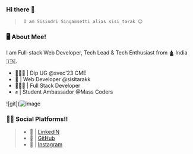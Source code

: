 ### Hi there 👋
>      I am Sisindri Singamsetti alias sisi_tarak 😉



### 🖥 About Mee!

I am Full-stack Web Developer, Tech Lead & Tech Enthusiast from 🛕 India 🇮🇳.

- 🧑🏻‍🎓 | Dip UG @svec'23 CME
- 🎯 | Web Developer @sisitarakk
- 🧑🏻‍💻 | Full Stack Developer
- ✊ | Student Ambassador @Mass Coders


![git](![image](https://github.com/user-attachments/assets/3dcdf231-101c-4a34-a22e-515a152d7dc7)



### 👨‍💻 Social Platforms!!

>   - 🫠 | [LinkedIN](https://www.linkedin.com/in/sisitarak/)
>   - 🤩 | [GitHub](https://github.com/sisi-tarak)
>   - 🫣 | [Instagram](https://www.instagram.com/sisi_tarakk/)








<!--
**sisi-tarak/sisi-tarak** is a ✨ _special_ ✨ repository because its `README.md` (this file) appears on your GitHub profile.

Here are some ideas to get you started:

- 🔭 I’m currently working on ...
- 🌱 I’m currently learning ...
- 👯 I’m looking to collaborate on ...
- 🤔 I’m looking for help with ...
- 💬 Ask me about ...
- 📫 How to reach me: ...
- 😄 Pronouns: ...
- ⚡ Fun fact: ...
-->
